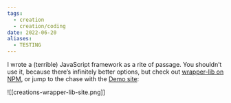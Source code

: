 ```yaml
---
tags:
  - creation
  - creation/coding
date: 2022-06-20
aliases:
  - TESTING
---
```

I wrote a (terrible) JavaScript framework as a rite of passage. You shouldn’t use it, because there’s infinitely better options, but check out [wrapper-lib on NPM](https://www.npmjs.com/package/wrapper-lib), or jump to the chase with the [Demo site](https://wrapper-lib-demo.glitch.me/):

![[creations-wrapper-lib-site.png]]